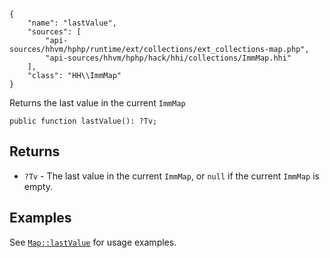 ``` yamlmeta
{
    "name": "lastValue",
    "sources": [
        "api-sources/hhvm/hphp/runtime/ext/collections/ext_collections-map.php",
        "api-sources/hhvm/hphp/hack/hhi/collections/ImmMap.hhi"
    ],
    "class": "HH\\ImmMap"
}
```




Returns the last value in the current ` ImmMap `




``` Hack
public function lastValue(): ?Tv;
```




## Returns




+ ` ?Tv ` - The last value in the current `` ImmMap ``, or ``` null ``` if the current
  ```` ImmMap ```` is empty.




## Examples




See [` Map::lastValue `](</hack/reference/class/Map/lastValue/#examples>) for usage examples.
<!-- HHAPIDOC -->
